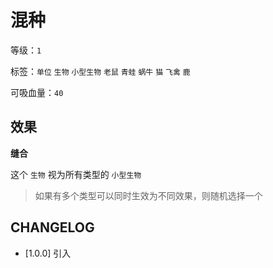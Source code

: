 # 混种

等级：`1`

标签：`单位` `生物` `小型生物` `老鼠` `青蛙` `蜗牛` `猫` `飞禽` `鹿`

可吸血量：`40`

## 效果

**缝合**

这个 `生物` 视为所有类型的 `小型生物`

> 如果有多个类型可以同时生效为不同效果，则随机选择一个

## CHANGELOG

- [1.0.0] 引入

